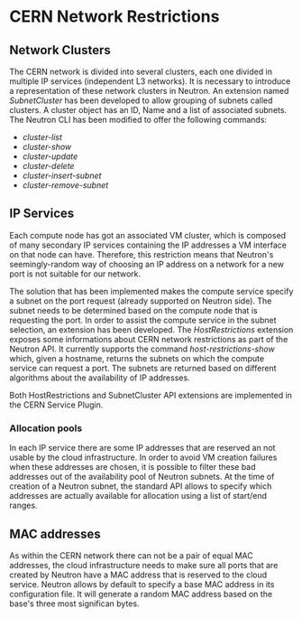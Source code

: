 # CERN Network Restrictions

## Network Clusters
The CERN network is divided into several clusters, each one divided in multiple IP services (independent L3 networks).
It is necessary to introduce a representation of these network clusters in Neutron. An extension named *SubnetCluster* has been developed to allow grouping of subnets called clusters.
A cluster object has an ID, Name and a list of associated subnets. The Neutron CLI has been modified to offer the following commands:
- *cluster-list*
- *cluster-show*
- *cluster-update*
- *cluster-delete*
- *cluster-insert-subnet*
- *cluster-remove-subnet*

## IP Services
Each compute node has got an associated VM cluster, which is composed of many secondary IP services containing the IP addresses a VM interface on that node can have.
Therefore, this restriction means that Neutron's seemingly-random way of choosing an IP address on a network for a new port is not suitable for our network.

The solution that has been implemented makes the compute service specify a subnet on the port request (already supported on Neutron side). The subnet needs to be determined based on the compute node that is requesting the port. In order to assist the compute service in the subnet selection, an extension has been developed.
The *HostRestrictions* extension exposes some informations about CERN network restrictions as part of the Neutron API. It currently supports the command *host-restrictions-show* which, given a hostname, returns the subnets on which the compute service can request a port. The subnets are returned based on different algorithms about the availability of IP addresses.

Both HostRestrictions and SubnetCluster API extensions are implemented in the CERN Service Plugin.

### Allocation pools
In each IP service there are some IP addresses that are reserved an not usable by the cloud infrastructure.
In order to avoid VM creation failures when these addresses are chosen, it is possible to filter these bad addresses out of the availability pool of Neutron subnets.
At the time of creation of a Neutron subnet, the standard API allows to specify which addresses are actually available for allocation using a list of start/end ranges.

## MAC addresses
As within the CERN network there can not be a pair of equal MAC addresses, the cloud infrastructure needs to make sure all ports that are created by Neutron have a MAC address that is reserved to the cloud service.
Neutron allows by default to specify a base MAC address in its configuration file. It will generate a random MAC address based on the base's three most significan bytes.
